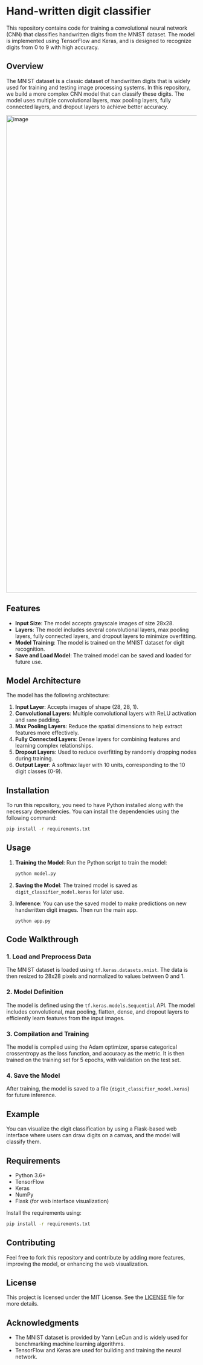 # Hand-written digit classifier

This repository contains code for training a convolutional neural network (CNN) that classifies handwritten digits from the MNIST dataset. The model is implemented using TensorFlow and Keras, and is designed to recognize digits from 0 to 9 with high accuracy.

## Overview

The MNIST dataset is a classic dataset of handwritten digits that is widely used for training and testing image processing systems. In this repository, we build a more complex CNN model that can classify these digits. The model uses multiple convolutional layers, max pooling layers, fully connected layers, and dropout layers to achieve better accuracy.

<img width="1261" alt="image" src="https://github.com/user-attachments/assets/a6e61827-9d5c-4ba6-a0ab-244dcb6d3098">

## Features

- **Input Size**: The model accepts grayscale images of size 28x28.
- **Layers**: The model includes several convolutional layers, max pooling layers, fully connected layers, and dropout layers to minimize overfitting.
- **Model Training**: The model is trained on the MNIST dataset for digit recognition.
- **Save and Load Model**: The trained model can be saved and loaded for future use.

## Model Architecture

The model has the following architecture:

1. **Input Layer**: Accepts images of shape (28, 28, 1).
2. **Convolutional Layers**: Multiple convolutional layers with ReLU activation and `same` padding.
3. **Max Pooling Layers**: Reduce the spatial dimensions to help extract features more effectively.
4. **Fully Connected Layers**: Dense layers for combining features and learning complex relationships.
5. **Dropout Layers**: Used to reduce overfitting by randomly dropping nodes during training.
6. **Output Layer**: A softmax layer with 10 units, corresponding to the 10 digit classes (0-9).

## Installation

To run this repository, you need to have Python installed along with the necessary dependencies. You can install the dependencies using the following command:

```bash
pip install -r requirements.txt
```

## Usage

1. **Training the Model**:
   Run the Python script to train the model:
   ```bash
   python model.py
   ```

2. **Saving the Model**:
   The trained model is saved as `digit_classifier_model.keras` for later use.

3. **Inference**:
   You can use the saved model to make predictions on new handwritten digit images. Then run the main app.
   ```
   python app.py
   ```

## Code Walkthrough

### 1. Load and Preprocess Data

The MNIST dataset is loaded using `tf.keras.datasets.mnist`. The data is then resized to 28x28 pixels and normalized to values between 0 and 1.

### 2. Model Definition

The model is defined using the `tf.keras.models.Sequential` API. The model includes convolutional, max pooling, flatten, dense, and dropout layers to efficiently learn features from the input images.

### 3. Compilation and Training

The model is compiled using the Adam optimizer, sparse categorical crossentropy as the loss function, and accuracy as the metric. It is then trained on the training set for 5 epochs, with validation on the test set.

### 4. Save the Model

After training, the model is saved to a file (`digit_classifier_model.keras`) for future inference.

## Example

You can visualize the digit classification by using a Flask-based web interface where users can draw digits on a canvas, and the model will classify them.

## Requirements

- Python 3.6+
- TensorFlow
- Keras
- NumPy
- Flask (for web interface visualization)

Install the requirements using:

```bash
pip install -r requirements.txt
```

## Contributing

Feel free to fork this repository and contribute by adding more features, improving the model, or enhancing the web visualization.

## License

This project is licensed under the MIT License. See the [LICENSE](LICENSE) file for more details.

## Acknowledgments

- The MNIST dataset is provided by Yann LeCun and is widely used for benchmarking machine learning algorithms.
- TensorFlow and Keras are used for building and training the neural network.


